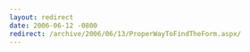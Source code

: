 ```yaml
---
layout: redirect
date: 2006-06-12 -0800
redirect: /archive/2006/06/13/ProperWayToFindTheForm.aspx/
---
```


